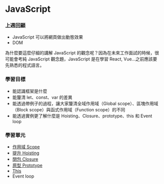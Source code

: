 # **JavaScript**
### **上週回顧**
* JavaScript 可以將網頁做出動態效果
* DOM 

為什麼要這麼仔細的講解 JavaScript 的觀念呢？因為在未來工作面試的時候，很可能會考純 JavaScript 觀念題，JavaScript 是在學習 React, Vue...之前應該要先熟悉的程式語言。

### **學習目標**
* 能認識框架是什麼
* 能釐清 let、const、var 的差異
* 能透過帶例子的過程，讓大家釐清全域作用域（Global scope）、區塊作用域（Block scope）與函式作用域（Function scope）的不同
* 能透過實例更了解什麼是 Hoisting、Closure、prototype、this 和 Event loop

### **學習單元**
* [作用域 Scope](https://hackmd.io/49M5RDl1QJ2rBMp_gXSPrQ?view)
* [提升 Hoisting](https://hackmd.io/nspHzEJvSBmxWoA7AWlz9w)
* [閉包 Closure](https://hackmd.io/ykab1gRaRb6pPnOeRbOBAA)
* [原型 Prototype](https://hackmd.io/K3CPclhXT8GVNj6P2_S2zA)
* [This](https://hackmd.io/RgI5hKvfR2WJzBPn5xG-VA)
* Event loop